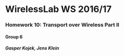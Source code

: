 # WirelessLab WS 2016/17



### Homework 10: Transport over Wireless Part II


#### Group 6

##### Gasper Kojek, Jens Klein
